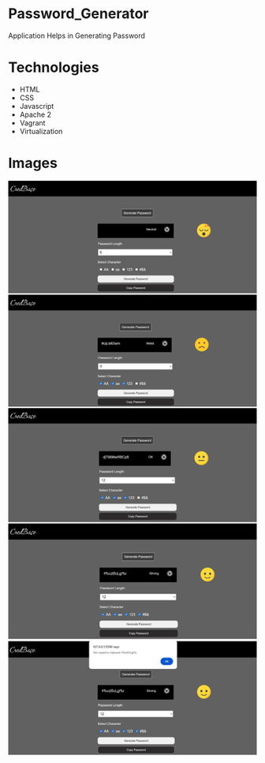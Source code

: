 # Password_Generator
Application Helps in Generating Password

# Technologies
 - HTML
 - CSS
 - Javascript
 - Apache 2
 - Vagrant
 - Virtualization

# Images
<img src="./images/PassGen1.png"/>
<img src="./images/PassGen2.png"/>
<img src="./images/PassGen3.png"/>
<img src="./images/PassGen4.png"/>
<img src="./images/PassGen5.png"/>

